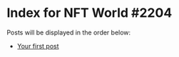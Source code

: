 # Index for NFT World #2204
Posts will be displayed in the order below:

- [Your first post](./001-first.md)

